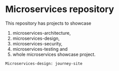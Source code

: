 # Microservices repository
This repository has projects to showcase 
1. microservices-architecture, 
2. microservices-design, 
3. microservices-security, 
4. microservices-testing and
5. whole microservices showcase project.

```
Microservices-design: journey-site
```
